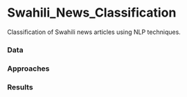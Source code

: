 # Swahili_News_Classification

Classification of Swahili news articles using NLP techniques.


### Data

### Approaches


### Results

